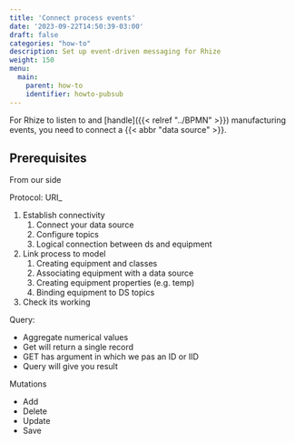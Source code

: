 ```yaml
---
title: 'Connect process events'
date: '2023-09-22T14:50:39-03:00'
draft: false
categories: "how-to"
description: Set up event-driven messaging for Rhize
weight: 150
menu:
  main:
    parent: how-to
    identifier: howto-pubsub
---
```


For Rhize to listen to and [handle]({{< relref "../BPMN" >}}) manufacturing events,
you need to connect a {{< abbr "data source" >}}. 

## Prerequisites


From our side

Protocol:
URI_ 

1. Establish connectivity
    1. Connect your data source
    1. Configure topics
    1. Logical connection between ds and equipment 
1.  Link process to model
    1. Creating equipment and classes
    1. Associating equipment with a data source
    1. Creating equipment properties (e.g. temp)
    1. Binding equipment to DS topics
1. Check its working


Query:
- Aggregate numerical values
- Get will return a single record
- GET has argument in which we pas an ID or IID 
- Query will give you result 


Mutations
- Add
- Delete
- Update
- Save
